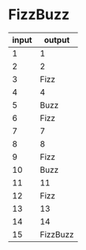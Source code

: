 # FizzBuzz

| input | output |
|-------|--------|
| 1     | 1      |
| 2     | 2      |
| 3     | Fizz   |
| 4     | 4      |
| 5     | Buzz   |
| 6     | Fizz   |
| 7     | 7      |
| 8     | 8      |
| 9     | Fizz   |
| 10    | Buzz   |
| 11    | 11     |
| 12    | Fizz   |
| 13    | 13     |
| 14    | 14     |
| 15    | FizzBuzz |

